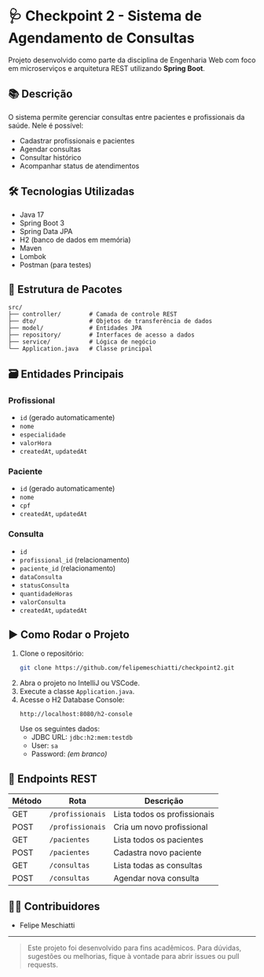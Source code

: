 
# 🩺 Checkpoint 2 - Sistema de Agendamento de Consultas

Projeto desenvolvido como parte da disciplina de Engenharia Web com foco em microserviços e arquitetura REST utilizando **Spring Boot**.

## 📚 Descrição

O sistema permite gerenciar consultas entre pacientes e profissionais da saúde. Nele é possível:

- Cadastrar profissionais e pacientes
- Agendar consultas
- Consultar histórico
- Acompanhar status de atendimentos

## 🛠️ Tecnologias Utilizadas

- Java 17
- Spring Boot 3
- Spring Data JPA
- H2 (banco de dados em memória)
- Maven
- Lombok
- Postman (para testes)

## 🧱 Estrutura de Pacotes

```
src/
├── controller/        # Camada de controle REST
├── dto/               # Objetos de transferência de dados
├── model/             # Entidades JPA
├── repository/        # Interfaces de acesso a dados
├── service/           # Lógica de negócio
└── Application.java   # Classe principal
```

## 🗃️ Entidades Principais

### Profissional

- `id` (gerado automaticamente)
- `nome`
- `especialidade`
- `valorHora`
- `createdAt`, `updatedAt`

### Paciente

- `id` (gerado automaticamente)
- `nome`
- `cpf`
- `createdAt`, `updatedAt`

### Consulta

- `id`
- `profissional_id` (relacionamento)
- `paciente_id` (relacionamento)
- `dataConsulta`
- `statusConsulta`
- `quantidadeHoras`
- `valorConsulta`
- `createdAt`, `updatedAt`

## ▶️ Como Rodar o Projeto

1. Clone o repositório:
   ```bash
   git clone https://github.com/felipemeschiatti/checkpoint2.git
   ```
2. Abra o projeto no IntelliJ ou VSCode.
3. Execute a classe `Application.java`.
4. Acesse o H2 Database Console:
   ```
   http://localhost:8080/h2-console
   ```
   Use os seguintes dados:
   - JDBC URL: `jdbc:h2:mem:testdb`
   - User: `sa`
   - Password: *(em branco)*

## 📮 Endpoints REST

| Método | Rota                       | Descrição                         |
|--------|----------------------------|-----------------------------------|
| GET    | `/profissionais`           | Lista todos os profissionais      |
| POST   | `/profissionais`           | Cria um novo profissional         |
| GET    | `/pacientes`               | Lista todos os pacientes          |
| POST   | `/pacientes`               | Cadastra novo paciente            |
| GET    | `/consultas`               | Lista todas as consultas          |
| POST   | `/consultas`               | Agendar nova consulta             |

## 👨‍💻 Contribuidores

- Felipe Meschiatti

---

> Este projeto foi desenvolvido para fins acadêmicos. Para dúvidas, sugestões ou melhorias, fique à vontade para abrir issues ou pull requests.
